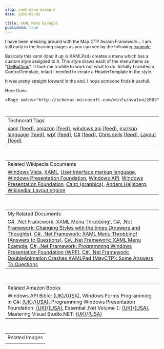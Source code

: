 ```yaml
---
slug: xaml-menu-example
date: 2005-06-02
 
title: XAML Menu Example
published: true
---
```

I have been messing around with the Map CTP Avalon Framework... I am still early in the learning stages as you can see by the following <a href="http://www.kinlan.co.uk/source_samples/MenuExample.xaml">example</a>.<p />Basically this xaml (load it up in XAMLPad) creates a menu which has a custom style assigned to it. This style draws each of the menu items as "<a href="http://www.designerslove.net/2005/06/gelbutton-custom-control.html/tag" rel="tag">GelButtons</a>". It took me a while to work out what to do. Initially I created a ControlTemplate, infact I needed to create a HeaderTemplate in the style.<p />It was pretty straight forward in the end. I hope someone finds it usefull.<p />Here Goes:<p /><div class="CodeRay">
  <div class="code"><pre>&lt;Page xmlns=&quot;http://schemas.microsoft.com/winfx/avalon/2005&quot;     xmlns:x=&quot;http://schemas.microsoft.com/winfx/xaml/2005&quot;&gt;    &lt;DockPanel&gt;        &lt;Border Background=&quot;SkyBlue&quot; BorderBrush=&quot;Black&quot;         BorderThickness=&quot;1&quot; DockPanel.Dock=&quot;Top&quot;&gt;            &lt;Menu Background=&quot;SkyBlue&quot;&gt;                &lt;MenuItem Header=&quot;Language&quot; &gt;                    &lt;MenuItem Header=&quot;English&quot;                                      Name=&quot;english&quot; /&gt;                    &lt;MenuItem Header=&quot;German&quot;                              Name=&quot;german&quot;  /&gt;                    &lt;MenuItem Header=&quot;Italian&quot;                              Name=&quot;italian&quot;/&gt;                &lt;/MenuItem&gt;            &lt;/Menu&gt;        &lt;/Border&gt;        &lt;Border Height=&quot;25&quot; Background=&quot;SkyBlue&quot;                BorderBrush=&quot;Black&quot; BorderThickness=&quot;1&quot;                 DockPanel.Dock=&quot;Top&quot;&gt;        &lt;/Border&gt;        &lt;Border Height=&quot;25&quot; Background=&quot;#ffff99&quot;             BorderBrush=&quot;Black&quot; BorderThickness=&quot;1&quot;             DockPanel.Dock=&quot;Bottom&quot;&gt;            &lt;TextBlock Foreground=&quot;black&quot;&gt;Dock = &quot;Bottom&quot;            &lt;/TextBlock&gt;        &lt;/Border&gt;        &lt;Border Width=&quot;200&quot; Background=&quot;PaleGreen&quot;             BorderBrush=&quot;Black&quot; BorderThickness=&quot;1&quot;             DockPanel.Dock=&quot;Left&quot;&gt;            &lt;TextBlock Foreground=&quot;black&quot;&gt;Dock = &quot;Left&quot;            &lt;/TextBlock&gt;        &lt;/Border&gt;        &lt;Border Background=&quot;White&quot; BorderBrush=&quot;Black&quot;                BorderThickness=&quot;1&quot;&gt;            &lt;TextFlow Background=&quot;LightSkyBlue&quot;                 Foreground=&quot;Black&quot;                 FontFamily=&quot;Palatino Linotype&quot;                 FontSize=&quot;14&quot;                 FontWeight=&quot;Normal&quot; TextAlignment=&quot;Left&quot;                 TextWrap=&quot;Wrap&quot;&gt;                &lt;Paragraph&gt;                    &lt;LineBreak/&gt;                &lt;/Paragraph&gt;            &lt;/TextFlow&gt;        &lt;/Border&gt;    &lt;/DockPanel&gt;    &lt;Page.Resources&gt;        &lt;Style TargetType=&quot;{x:Type MenuItem}&quot;             x:Key=&quot;{x:Type MenuItem}&quot; &gt;            &lt;Setter Property=&quot;HeaderTemplate&quot;&gt;                &lt;Setter.Value&gt;                    &lt;DataTemplate DataType=&quot;{x:Type MenuItem}&quot; &gt;                        &lt;Grid Width=&quot;{TemplateBinding Width}&quot;                             Height=&quot;{TemplateBinding Height}&quot; &gt;                            &lt;Rectangle x:Name=&quot;GelBackground&quot;                     Opacity=&quot;1&quot; RadiusX=&quot;9&quot; RadiusY=&quot;9&quot;                     Fill=&quot;{TemplateBinding ContentControl.Background}&quot;                      Stroke=&quot;VerticalGradient #cc000000 white &quot;                      StrokeThickness=&quot;1&quot;  /&gt;                            &lt;Rectangle x:Name=&quot;GelShine&quot;                                 Margin=&quot;4,3,4,0&quot;                                 VerticalAlignment=&quot;top&quot;                                 RadiusX=&quot;6&quot;                                 RadiusY=&quot;6&quot; Opacity=&quot;1&quot;                                 Fill=&quot;VerticalGradient                                     #ccffffff transparent&quot;                                 Stroke=&quot;transparent&quot;                                  Height=&quot;15px&quot; &gt;&lt;/Rectangle&gt;                            &lt;ContentPresenter                                  x:Name=&quot;GelButtonContentShadow&quot;                                 VerticalAlignment=&quot;center&quot;                                  HorizontalAlignment=&quot;center&quot;                                  Content=&quot;{TemplateBinding                                        ContentControl.Content}&quot;                                  Margin=&quot;15,5,15,5&quot;                                  TextBlock.Foreground=&quot;black&quot;                                  RenderTransform=&quot;translate 0 1&quot; /&gt;                            &lt;ContentPresenter                                 x:Name=&quot;GelButtonContentWhite&quot;                                 VerticalAlignment=&quot;center&quot;                                 HorizontalAlignment=&quot;center&quot;                                 Content=&quot;{TemplateBinding                                     ContentControl.Content}&quot;                                 Margin=&quot;15,5,15,5&quot;                                 TextBlock.Foreground=&quot;white&quot; /&gt;                        &lt;/Grid&gt;                        &lt;DataTemplate.Triggers&gt;                            &lt;Trigger Property=&quot;IsMouseOver&quot;                                 Value=&quot;True&quot;&gt;                                &lt;Setter Property=&quot;MenuItem.Background&quot;                                  Value=&quot;Red&quot;&gt;&lt;/Setter&gt;                            &lt;/Trigger&gt;                            &lt;Trigger Property=&quot;IsMouseOver&quot;                                 Value=&quot;False&quot;&gt;                                &lt;Setter Property=&quot;MenuItem.Background&quot;                                     Value=&quot;SkyBlue&quot;&gt;&lt;/Setter&gt;                            &lt;/Trigger&gt;                        &lt;/DataTemplate.Triggers&gt;                    &lt;/DataTemplate&gt;                &lt;/Setter.Value&gt;            &lt;/Setter&gt;        &lt;/Style&gt;    &lt;/Page.Resources&gt;&lt;/Page&gt;</pre></div>
</div>
<p /><br /><table class="TechnoratiHead TagHeader">
<tr><td>Technorati Tags</td></tr>
<tr class="Technorati"><td>
<a href="http://www.technorati.com/tag/xaml" class="Tag" rel="tag">xaml</a> <a href="http://feeds.technorati.com/feed/posts/tag/xaml" class="Tag">[feed]</a>, <a href="http://www.technorati.com/tag/amazon" class="Tag" rel="tag">amazon</a> <a href="http://feeds.technorati.com/feed/posts/tag/amazon" class="Tag">[feed]</a>, <a href="http://www.technorati.com/tag/windows%20api" class="Tag" rel="tag">windows api</a> <a href="http://feeds.technorati.com/feed/posts/tag/windows%20api" class="Tag">[feed]</a>, <a href="http://www.technorati.com/tag/markup%20language" class="Tag" rel="tag">markup language</a> <a href="http://feeds.technorati.com/feed/posts/tag/markup%20language" class="Tag">[feed]</a>, <a href="http://www.technorati.com/tag/wpf" class="Tag" rel="tag">wpf</a> <a href="http://feeds.technorati.com/feed/posts/tag/wpf" class="Tag">[feed]</a>, <a href="http://www.technorati.com/tag/C%23" class="Tag" rel="tag">C#</a> <a href="http://feeds.technorati.com/feed/posts/tag/C%23" class="Tag">[feed]</a>, <a href="http://www.technorati.com/tag/Chris%20sells" class="Tag" rel="tag">Chris sells</a> <a href="http://feeds.technorati.com/feed/posts/tag/Chris%20sells" class="Tag">[feed]</a>, <a href="http://www.technorati.com/tag/Layout" class="Tag" rel="tag">Layout</a> <a href="http://feeds.technorati.com/feed/posts/tag/Layout" class="Tag">[feed]</a>
</td></tr>
</table><br /><table class="TechnoratiHead TagHeader">
<tr><td>Related Wikipedia Documents</td></tr>
<tr class="Technorati"><td>
<a href="http://en.wikipedia.org/wiki/Windows_Longhorn" class="Tag" rel="tag">Windows Vista</a>, <a href="http://en.wikipedia.org/wiki/XAML" class="Tag" rel="tag">XAML</a>, <a href="http://en.wikipedia.org/wiki/User_interface_markup_language" class="Tag" rel="tag">User interface markup language</a>, <a href="http://en.wikipedia.org/wiki/Avalon_(API)" class="Tag" rel="tag">Windows Presentation Foundation</a>, <a href="http://en.wikipedia.org/wiki/Windows_API" class="Tag" rel="tag">Windows API</a>, <a href="http://en.wikipedia.org/wiki/Windows_Presentation_Foundation" class="Tag" rel="tag">Windows Presentation Foundation</a>, <a href="http://en.wikipedia.org/wiki/Cairo_(graphics)" class="Tag" rel="tag">Cairo (graphics)</a>, <a href="http://en.wikipedia.org/wiki/Anders_Hejlsberg" class="Tag" rel="tag">Anders Hejlsberg</a>, <a href="http://en.wikipedia.org/wiki/Layout_engine" class="Tag" rel="tag">Wikipedia: Layout engine</a>
</td></tr>
</table><br /><table class="TechnoratiHead TagHeader">
<tr><td>My Related Documents</td></tr>
<tr class="Technorati"><td>
<a href="http://www.kinlan.co.uk/2005/06/xaml-menu-throbbing.html" class="Tag" rel="tag">C#, .Net Framework: XAML Menu Throbbing!</a>, <a href="http://www.kinlan.co.uk/2005/06/changing-styles-with-times-answers-and.html" class="Tag" rel="tag">C#, .Net Framework: Changing Styles with the times (Answers and Thoughts)</a>, <a href="http://www.kinlan.co.uk/2005/06/xaml-menu-throbbing-answers-to.html" class="Tag" rel="tag">C#, .Net Framework: XAML Menu Throbbing! (Answers to Questions)</a>, <a href="http://www.kinlan.co.uk/2005/06/xaml-menu-example.html" class="Tag" rel="tag">C#, .Net Framework: XAML Menu Example</a>, <a href="http://www.kinlan.co.uk/2005/11/programming-windows-presentation.html" class="Tag" rel="tag">C#, .Net Framework: Programming Windows Presentation Foundation (WPF)</a>, <a href="http://www.kinlan.co.uk/2005/06/doubleanimation-crashes-xamlpad-mayctp_10.html" class="Tag" rel="tag">C#, .Net Framework: DoubleAnimation Crashes XAMLPad (MayCTP): Some Answers To Questions</a>
</td></tr>
</table><br /><table class="TechnoratiHead TagHeader">
<tr><td>Related Amazon Books</td></tr>
<tr class="Technorati"><td>Windows API Bible: <a href="http://www.amazon.co.uk/exec/obidos/redirect?tag=cnetfra-21%26link_code=xm2%26camp=2025%26creative=165953%26path=http://www.amazon.co.uk/gp/redirect.html%253fASIN=1878739158%2526tag=cnetfra-21%2526lcode=xm2%2526cID=2025%2526ccmID=165953%2526location=/o/ASIN/1878739158%25253FSubscriptionId=0CM2PVF6VAHJQKW5G782" class="Tag" rel="tag">(UK)</a>/<a href="http://www.amazon.com/exec/obidos/redirect?tag=cnetfra-20%26link_code=xm2%26camp=2025%26creative=165953%26path=http://www.amazon.com/gp/redirect.html%253fASIN=1878739158%2526tag=cnetfra-20%2526lcode=xm2%2526cID=2025%2526ccmID=165953%2526location=/o/ASIN/1878739158%25253FSubscriptionId=0CM2PVF6VAHJQKW5G782" class="Tag" rel="tag">(USA)</a>, Windows Forms Programming in C#: <a href="http://www.amazon.co.uk/exec/obidos/redirect?tag=cnetfra-21%26link_code=xm2%26camp=2025%26creative=165953%26path=http://www.amazon.co.uk/gp/redirect.html%253fASIN=0321116208%2526tag=cnetfra-21%2526lcode=xm2%2526cID=2025%2526ccmID=165953%2526location=/o/ASIN/0321116208%25253FSubscriptionId=0CM2PVF6VAHJQKW5G782" class="Tag" rel="tag">(UK)</a>/<a href="http://www.amazon.com/exec/obidos/redirect?tag=cnetfra-20%26link_code=xm2%26camp=2025%26creative=165953%26path=http://www.amazon.com/gp/redirect.html%253fASIN=0321116208%2526tag=cnetfra-20%2526lcode=xm2%2526cID=2025%2526ccmID=165953%2526location=/o/ASIN/0321116208%25253FSubscriptionId=0CM2PVF6VAHJQKW5G782" class="Tag" rel="tag">(USA)</a>, Programming Windows Presentation Foundation: <a href="http://www.amazon.co.uk/exec/obidos/redirect?tag=cnetfra-21%26link_code=xm2%26camp=2025%26creative=165953%26path=http://www.amazon.co.uk/gp/redirect.html%253fASIN=0596101139%2526tag=cnetfra-21%2526lcode=xm2%2526cID=2025%2526ccmID=165953%2526location=/o/ASIN/0596101139%25253FSubscriptionId=0CM2PVF6VAHJQKW5G782" class="Tag" rel="tag">(UK)</a>/<a href="http://www.amazon.com/exec/obidos/redirect?tag=cnetfra-20%26link_code=xm2%26camp=2025%26creative=165953%26path=http://www.amazon.com/gp/redirect.html%253fASIN=0596101139%2526tag=cnetfra-20%2526lcode=xm2%2526cID=2025%2526ccmID=165953%2526location=/o/ASIN/0596101139%25253FSubscriptionId=0CM2PVF6VAHJQKW5G782" class="Tag" rel="tag">(USA)</a>, Essential .Net Volume 1: <a href="http://www.amazon.co.uk/exec/obidos/redirect?tag=cnetfra-21%26link_code=xm2%26camp=2025%26creative=165953%26path=http://www.amazon.co.uk/gp/redirect.html%253fASIN=0201734117%2526tag=cnetfra-21%2526lcode=xm2%2526cID=2025%2526ccmID=165953%2526location=/o/ASIN/0201734117%25253FSubscriptionId=0CM2PVF6VAHJQKW5G782" class="Tag" rel="tag">(UK)</a>/<a href="http://www.amazon.com/exec/obidos/redirect?tag=cnetfra-20%26link_code=xm2%26camp=2025%26creative=165953%26path=http://www.amazon.com/gp/redirect.html%253fASIN=0201734117%2526tag=cnetfra-20%2526lcode=xm2%2526cID=2025%2526ccmID=165953%2526location=/o/ASIN/0201734117%25253FSubscriptionId=0CM2PVF6VAHJQKW5G782" class="Tag" rel="tag">(USA)</a>, Mastering Visual Studio.NET: <a href="http://www.amazon.co.uk/exec/obidos/redirect?tag=cnetfra-21%26link_code=xm2%26camp=2025%26creative=165953%26path=http://www.amazon.co.uk/gp/redirect.html%253fASIN=0596003609%2526tag=cnetfra-21%2526lcode=xm2%2526cID=2025%2526ccmID=165953%2526location=/o/ASIN/0596003609%25253FSubscriptionId=0CM2PVF6VAHJQKW5G782" class="Tag" rel="tag">(UK)</a>/<a href="http://www.amazon.com/exec/obidos/redirect?tag=cnetfra-20%26link_code=xm2%26camp=2025%26creative=165953%26path=http://www.amazon.com/gp/redirect.html%253fASIN=0596003609%2526tag=cnetfra-20%2526lcode=xm2%2526cID=2025%2526ccmID=165953%2526location=/o/ASIN/0596003609%25253FSubscriptionId=0CM2PVF6VAHJQKW5G782" class="Tag" rel="tag">(USA)</a>
</td></tr>
</table><br /><table class="TechnoratiHead TagHeader">
<tr><td>Related Images</td></tr>
<tr class="Technorati"><td></td></tr>
</table><br /><div class="blogger-post-footer"><img class="posterous_download_image" src="https://blogger.googleusercontent.com/tracker/8109338-111773713068106824?l=www.kinlan.co.uk%2Findex.html" height="1" alt="" width="1" /></div>

